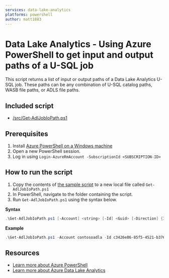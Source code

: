 ```yaml
---
services: data-lake-analytics
platforms: powershell
author: matt1883
---
```


# Data Lake Analytics - Using Azure PowerShell to get input and output paths of a U-SQL job

This script returns a list of input or output paths of a Data Lake Analytics U-SQL job. These paths can be any combination of U-SQL catalog paths, WASB file paths, or ADLS file paths.

## Included script

* [/src/Get-AdlJobIoPath.ps1](https://raw.githubusercontent.com/Azure-Samples/data-lake-analytics-powershell-usql-input-output/master/src/Get-AdlJobIoPath.ps1)

## Prerequisites

1. Install [Azure PowerShell on a Windows machine](https://docs.microsoft.com/en-us/powershell/azure/install-azurerm-ps)
2. Open a new PowerShell session.
3. Log in using ``Login-AzureRmAccount -SubscriptionId <SUBSCRIPTION-ID>``

## How to run the script

1. Copy the contents of [the sample script](https://raw.githubusercontent.com/Azure-Samples/data-lake-analytics-powershell-usql-input-output/master/src/Get-AdlJobIoPath.ps1) to a new local file called ``Get-AdlJobIoPath.ps1``
2. In PowerShell, navigate to the folder containing the script.
3. Run ``Get-AdlJobIoPath.ps1`` using the syntax below.

**Syntax**

```powershell
.\Get-AdlJobIoPath.ps1 [-Account] <string> [-Id] <Guid> [-Direction] {Input | Output}
```

**Example**

```powershell
.\Get-AdlJobIoPath.ps1 -Account contosoadla -Id c3426e86-85f5-4521-b376-e4b3e8d32d8c -Direction Output
```

## Resources

- [Learn more about Azure PowerShell](https://docs.microsoft.com/en-us/powershell/azure/overview)
- [Learn more about Azure Data Lake Analytics](https://docs.microsoft.com/en-us/azure/data-lake-analytics/)